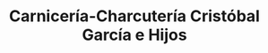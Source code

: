 ---
title: "Carnicería-Charcutería Cristóbal García e Hijos"
url: /ubeda/carniceria-charcuteria-cristobal-garcia-e-hijos/
shop: carnicero
---